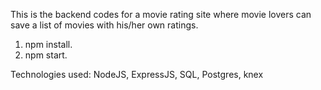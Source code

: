 This is the backend codes for a movie rating site where movie lovers can save a list of movies with his/her own ratings.

1. npm install.
2. npm start.

Technologies used:
NodeJS, ExpressJS, SQL, Postgres, knex
